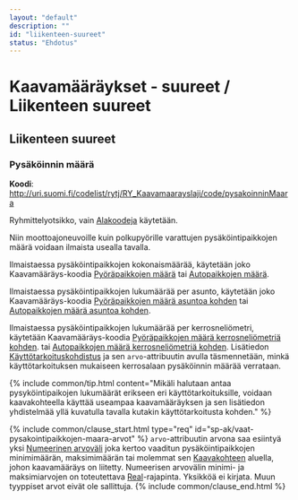 ```yaml
---
layout: "default"
description: ""
id: "liikenteen-suureet"
status: "Ehdotus"
---
```


# Kaavamääräykset - suureet / Liikenteen suureet

## Liikenteen suureet
### Pysäköinnin määrä
**Koodi**: <http://uri.suomi.fi/codelist/rytj/RY_Kaavamaarayslaji/code/pysakoinninMaara>

Ryhmittelyotsikko, vain [Alakoodeja](https://tietomallit.ymparisto.fi/kaavatiedot/dev/looginenmalli/elinkaarisaannot.html#elinkaari-vaat-alakoodi-maar) käytetään.

Niin moottoajoneuvoille kuin polkupyörille varattujen pysäköintipaikkojen määrä voidaan ilmaista usealla tavalla.

Ilmaistaessa pysäköintipaikkojen kokonaismäärää, käytetään joko Kaavamääräys-koodia [Pyöräpaikkojen määrä](http://uri.suomi.fi/codelist/rytj/RY_Kaavamaarayslaji/code/pyorapaikkojenMaara) tai [Autopaikkojen määrä](http://uri.suomi.fi/codelist/rytj/RY_Kaavamaarayslaji/code/autopaikkojenMaara).

Ilmaistaessa pysäköintipaikkojen lukumäärää per asunto, käytetään joko Kaavamääräys-koodia [Pyöräpaikkojen määrä asuntoa kohden](http://uri.suomi.fi/codelist/rytj/RY_Kaavamaarayslaji/code/pyorapaikkojenMaaraAsuntoaKohden) tai [Autopaikkojen määrä asuntoa kohden](http://uri.suomi.fi/codelist/rytj/RY_Kaavamaarayslaji/code/autopaikkojenMaaraAsuntoaKohden).

Ilmaistaessa pysäköintipaikkojen lukumäärää per kerrosneliömetri, käytetään Kaavamääräys-koodia [Pyöräpaikkojen määrä kerrosneliömetriä kohden](http://uri.suomi.fi/codelist/rytj/RY_Kaavamaarayslaji/code/pyorapaikkojenMaaraKerrosneliometriaKohden). tai [Autopaikkojen määrä kerrosneliömetriä kohden](http://uri.suomi.fi/codelist/rytj/RY_Kaavamaarayslaji/code/autopaikkojenMaaraKerrosneliometriaKohden). Lisätiedon [Käyttötarkoituskohdistus](http://uri.suomi.fi/codelist/rytj/RY_Kaavamaarayksen_Lisatiedonlaji/code/kayttotarkoituskohdistus) ja sen ```arvo```-attribuutin avulla täsmennetään, minkä käyttötarkoituksen mukaiseen kerrosalaan pysäköinnin määrää verrataan.

{% include common/tip.html content="Mikäli halutaan antaa pysyköintipaikojen lukumäärät erikseen eri käyttötarkoituksille, voidaan kaavakohteella käyttää useampaa kaavamääräyksen ja sen lisätiedon yhdistelmää yllä kuvatulla tavalla kutakin käyttötarkoitusta kohden." %}

{% include common/clause_start.html type="req" id="sp-ak/vaat-pysakointipaikkojen-maara-arvot" %}
```arvo```-attribuutin arvona saa esiintyä yksi [Numeerinen arvoväli](https://tietomallit.suomi.fi/model/rytj-kaava/NumeerinenArvovali/) joka kertoo vaaditun pysäköintipaikkojen minimimäärän, maksimimäärän tai molemmat sen [Kaavakohteen](https://tietomallit.suomi.fi/model/rytj-kaava/Kaavakohde/) aluella, johon kaavamääräys on liitetty. Numeerisen arvovälin minimi- ja maksimiarvojen on toteutettava [Real](https://tietomallit.ymparisto.fi/kaavatiedot/dev/looginenmalli/dokumentaatio/#real)-rajapinta. Yksikköä ei kirjata. Muun tyyppiset arvot eivät ole sallittuja.
{% include common/clause_end.html %}